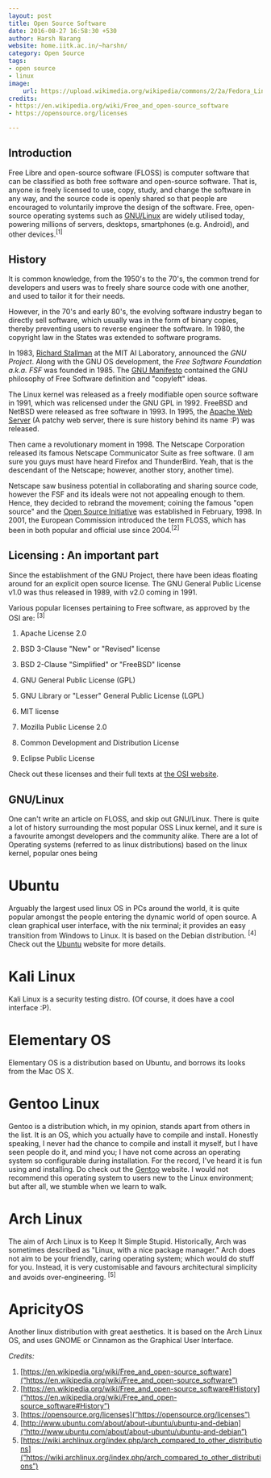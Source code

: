```yaml
---
layout: post
title: Open Source Software
date: 2016-08-27 16:58:30 +530
author: Harsh Narang
website: home.iitk.ac.in/~harshn/
category: Open Source
tags:
- open source
- linux
image:
    url: https://upload.wikimedia.org/wikipedia/commons/2/2a/Fedora_Linux_36_takes_pic_with_bunch_of_FOSS_softwares.png
credits:
- https://en.wikipedia.org/wiki/Free_and_open-source_software
- https://opensource.org/licenses

---
```


## Introduction

Free Libre and open-source software (FLOSS) is computer software that can be classified as both free software and open-source software. That is, anyone is freely licensed to use, copy, study, and change the software in any way, and the source code is openly shared so that people are encouraged to voluntarily improve the design of the software. Free, open-source operating systems such as [GNU/Linux](“https://www.gnu.org/gnu/linux-and-gnu.en.html”) are widely utilised today, powering millions of servers, desktops, smartphones (e.g. Android), and other devices.<sup>[1]<sup>

## History

It is common knowledge, from the 1950's to the 70's, the common trend for developers and users was to freely share source code with one another, and used to tailor it for their needs.

However, in the 70's and early 80's, the evolving software industry began to directly sell software, which usually was in the form of binary copies, thereby preventing users to reverse engineer the software. In 1980, the copyright law in the States was extended to software programs.

In 1983, [Richard Stallman](“https://stallman.org”) at the MIT AI Laboratory, announced the *GNU Project*. Along with the GNU OS development, the *Free Software Foundation a.k.a. FSF* was founded in 1985. The [GNU Manifesto]("https://en.wikipedia.org/wiki/GNU_Manifesto") contained the GNU philosophy of Free Software definition and "copyleft" ideas.

The Linux kernel was released as a freely modifiable open source software in 1991, which was relicensed under the GNU GPL in 1992.
FreeBSD and NetBSD were released as free software in 1993. In 1995, the [Apache Web Server](“https://httpd.apache.org”) (A patchy web server, there is sure history behind its name :P) was released.

Then came a revolutionary moment in 1998. The Netscape Corporation released its famous Netscape Communicator Suite as free software. (I am sure you guys must have heard Firefox and ThunderBird. Yeah, that is the descendant of the Netscape; however, another story, another time).

Netscape saw business potential in collaborating and sharing source code, however the FSF and its ideals were not not appealing enough to them. Hence, they decided to rebrand the movement; coining the famous "open source" and the [Open Source Initiative](%22https://opensource.org/%22) was established in February, 1998. In 2001, the European Commission introduced the term FLOSS, which has been in both popular and official use since 2004.<sup>[2]</sup>


## Licensing : An important part

Since the establishment of the GNU Project, there have been ideas floating around for an explicit open source license. The GNU General Public License v1.0 was thus released in 1989, with v2.0 coming in 1991.

Various popular licenses pertaining to Free software, as approved by the OSI are:   <sup>[3]</sup>

1. Apache License 2.0

2. BSD 3-Clause "New" or "Revised" license

3. BSD 2-Clause "Simplified" or "FreeBSD" license

4. GNU General Public License (GPL)

5. GNU Library or "Lesser" General Public License (LGPL)

6. MIT license

7. Mozilla Public License 2.0

8. Common Development and Distribution License

9. Eclipse Public License

Check out these licenses and their full texts at [the OSI website]("https://opensource.org/licenses”).

## GNU/Linux

One can't write an article on FLOSS, and skip out GNU/Linux. There is quite a lot of history surrounding the most popular OSS Linux kernel, and it sure is a favourite amongst developers and the community alike.
There are a lot of Operating systems (referred to as linux distributions) based on the linux kernel, popular ones being

# Ubuntu
Arguably the largest used linux OS in PCs around the world, it is quite popular amongst the people entering the dynamic world of open source. A clean graphical user interface, with the nix terminal; it provides an easy transition from Windows to Linux. It is based on the Debian distribution. <sup>[4]</sup>
Check out the [Ubuntu]("https://www.ubuntu.com”) website for more details.

# Kali Linux
Kali Linux is a security testing distro. (Of course, it does have a cool interface :P).

# Elementary OS
Elementary OS is a distribution based on Ubuntu, and borrows its looks from the Mac OS X.


# Gentoo Linux
Gentoo is a distribution which, in my opinion, stands apart from others in the list. It is an OS, which you actually have to compile and install. Honestly speaking, I never had the chance to compile and install it myself, but I have seen people do it, and mind you; I have not come across an operating system so configurable during installation. For the record, I've heard it is fun using and installing. Do check out the [Gentoo]("https://www.gentoo.org”) website.
I would not recommend this operating system to users new to the Linux environment; but after all, we stumble when we learn to walk.

# Arch Linux
The aim of Arch Linux is to Keep It Simple Stupid. Historically, Arch was sometimes described as "Linux, with a nice package manager." Arch does not aim to be your friendly, caring operating system; which would do stuff for you. Instead, it is very customisable and favours architectural simplicity and avoids over-engineering. <sup>[5]</sup>


# ApricityOS
Another linux distribution with great aesthetics. It is based on the Arch Linux OS, and uses GNOME or Cinnamon as the Graphical User Interface.

*Credits:*

1. [https://en.wikipedia.org/wiki/Free_and_open-source_software](“https://en.wikipedia.org/wiki/Free_and_open-source_software”)
2. [https://en.wikipedia.org/wiki/Free_and_open-source_software#History](“https://en.wikipedia.org/wiki/Free_and_open-source_software#History”)
3. [https://opensource.org/licenses](“https://opensource.org/licenses”)
4. [http://www.ubuntu.com/about/about-ubuntu/ubuntu-and-debian](“http://www.ubuntu.com/about/about-ubuntu/ubuntu-and-debian”)
5. [https://wiki.archlinux.org/index.php/arch_compared_to_other_distributions](“https://wiki.archlinux.org/index.php/arch_compared_to_other_distributions”)
